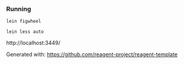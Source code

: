 ### Running

`lein figwheel`

`lein less auto`

http://localhost:3449/

Generated with: https://github.com/reagent-project/reagent-template

